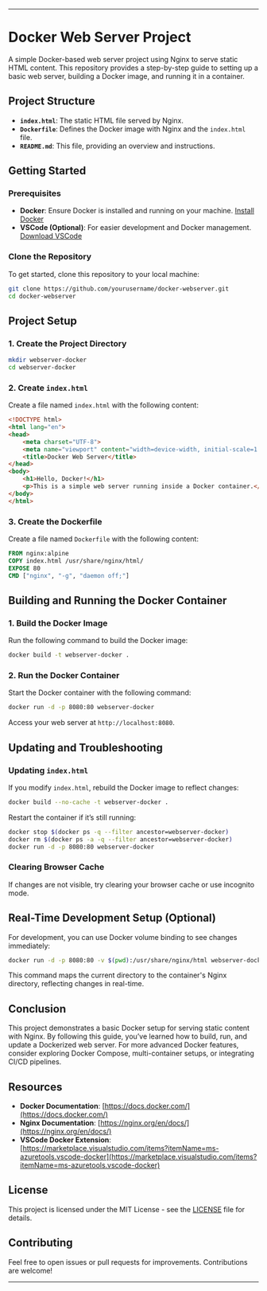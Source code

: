
---

# Docker Web Server Project

A simple Docker-based web server project using Nginx to serve static HTML content. This repository provides a step-by-step guide to setting up a basic web server, building a Docker image, and running it in a container.

## Project Structure

- **`index.html`**: The static HTML file served by Nginx.
- **`Dockerfile`**: Defines the Docker image with Nginx and the `index.html` file.
- **`README.md`**: This file, providing an overview and instructions.

## Getting Started

### Prerequisites

- **Docker**: Ensure Docker is installed and running on your machine. [Install Docker](https://docs.docker.com/get-docker/)
- **VSCode (Optional)**: For easier development and Docker management. [Download VSCode](https://code.visualstudio.com/)

### Clone the Repository

To get started, clone this repository to your local machine:

```bash
git clone https://github.com/yourusername/docker-webserver.git
cd docker-webserver
```

## Project Setup

### 1. Create the Project Directory

```bash
mkdir webserver-docker
cd webserver-docker
```

### 2. Create `index.html`

Create a file named `index.html` with the following content:

```html
<!DOCTYPE html>
<html lang="en">
<head>
    <meta charset="UTF-8">
    <meta name="viewport" content="width=device-width, initial-scale=1.0">
    <title>Docker Web Server</title>
</head>
<body>
    <h1>Hello, Docker!</h1>
    <p>This is a simple web server running inside a Docker container.</p>
</body>
</html>
```

### 3. Create the Dockerfile

Create a file named `Dockerfile` with the following content:

```Dockerfile
FROM nginx:alpine
COPY index.html /usr/share/nginx/html/
EXPOSE 80
CMD ["nginx", "-g", "daemon off;"]
```

## Building and Running the Docker Container

### 1. Build the Docker Image

Run the following command to build the Docker image:

```bash
docker build -t webserver-docker .
```

### 2. Run the Docker Container

Start the Docker container with the following command:

```bash
docker run -d -p 8080:80 webserver-docker
```

Access your web server at `http://localhost:8080`.

## Updating and Troubleshooting

### Updating `index.html`

If you modify `index.html`, rebuild the Docker image to reflect changes:

```bash
docker build --no-cache -t webserver-docker .
```

Restart the container if it’s still running:

```bash
docker stop $(docker ps -q --filter ancestor=webserver-docker)
docker rm $(docker ps -a -q --filter ancestor=webserver-docker)
docker run -d -p 8080:80 webserver-docker
```

### Clearing Browser Cache

If changes are not visible, try clearing your browser cache or use incognito mode.

## Real-Time Development Setup (Optional)

For development, you can use Docker volume binding to see changes immediately:

```bash
docker run -d -p 8080:80 -v $(pwd):/usr/share/nginx/html webserver-docker
```

This command maps the current directory to the container's Nginx directory, reflecting changes in real-time.

## Conclusion

This project demonstrates a basic Docker setup for serving static content with Nginx. By following this guide, you’ve learned how to build, run, and update a Dockerized web server. For more advanced Docker features, consider exploring Docker Compose, multi-container setups, or integrating CI/CD pipelines.

## Resources

- **Docker Documentation**: [https://docs.docker.com/](https://docs.docker.com/)
- **Nginx Documentation**: [https://nginx.org/en/docs/](https://nginx.org/en/docs/)
- **VSCode Docker Extension**: [https://marketplace.visualstudio.com/items?itemName=ms-azuretools.vscode-docker](https://marketplace.visualstudio.com/items?itemName=ms-azuretools.vscode-docker)

## License

This project is licensed under the MIT License - see the [LICENSE](LICENSE) file for details.

## Contributing

Feel free to open issues or pull requests for improvements. Contributions are welcome!

---

